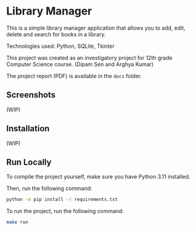 # Library Manager

This is a simple library manager application that allows you to add, edit, delete and search for books in a library.

Technologies used: Python, SQLite, Tkinter

This project was created as an investigatory project for 12th grade Computer Science course. (Dipam Sen and Arghya Kumar)

The project report (PDF) is available in the `docs` folder.

## Screenshots

(WIP)

## Installation

(WIP)

## Run Locally

To compile the project yourself, make sure you have Python 3.11 installed.

Then, run the following command:

```bash
python -m pip install -r requirements.txt
```

To run the project, run the following command:

```bash
make run
```
